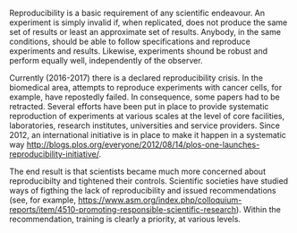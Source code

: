 
Reproducibility is a basic requirement of any scientific endeavour. An experiment is simply invalid if, when replicated, does not produce the same set of results or least an approximate set of results. Anybody, in the same conditions, should be able to follow specifications and reproduce experiments and results. Likewise, experiments shound be robust and perform equally well, independently of the observer.

Currently (2016-2017) there is a declared reproducibility crisis. In the biomedical area, attempts to reproduce experiments with cancer cells, for example, have repostedly failed. In consequence, some papers had to be retracted. Several efforts have been put in place to provide systematic reproduction of experiments at various scales at the level of core facilities, laboratories, research institutes, universities and service providers. Since 2012, an international initiative is in place to make it happen in a systematic way http://blogs.plos.org/everyone/2012/08/14/plos-one-launches-reproducibility-initiative/.

The end result is that scientists became much more concerned about reproducibilty and tightened their controls. Scientific societies have studied ways of figthing the lack of reproducibility and issued recommendations (see, for example, https://www.asm.org/index.php/colloquium-reports/item/4510-promoting-responsible-scientific-research). Within the recommendation, training is clearly a priority, at various levels.




